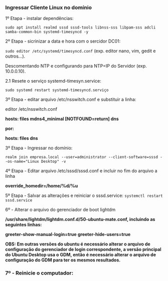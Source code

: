 ### Ingressar Cliente Linux no domínio


1º Etapa - instalar dependências:

`sudo apt install realmd sssd sssd-tools libnss-sss libpam-sss adcli samba-common-bin systemd-timesyncd -y`

2º Etapa - sicrinizar a data e hora com o sercidor DC01:

`sudo editor /etc/systemd/timesyncd.conf` (exp. editor nano, vim, gedit e outros...).

Descomentando NTP e configurando para NTP=IP do Servidor (exp. 10.0.0.10).

 2.1 Resete o serviço systemd-timesyn.service:

`sudo systemd restart systemd-timesyncd.serviço`

3º Etapa - editar arquivo /etc/nsswitch.conf e substituir a linha:

editor /etc/nsswitch.conf

**hosts:        files mdns4_minimal [NOTFOUND=return] dns**

**por:**

**hosts: files dns**

3º Etapa - Ingressar no domínio:

`realm join empresa.local --user=administrator --client-software=sssd --os-name="Linux Desktop" -v`



4º Etapa - Editar arquivo /etc/sssd/sssd.conf e incluir no fim do arquivo a linha

**override_homedir=/home/%d/%u**

5º Etapa - Salvar as alterações e reiniciar o sssd.service:
`systemctl restart sssd.service`

6º - Alterar o arquivo do gerenciador de boot lightdm

**/usr/share/lightdm/lightdm.conf.d/50-ubuntu-mate.conf, incluindo as seguintes linhas:**

**greeter-show-manual-login=true**
**greeter-hide-users=true**

**OBS: Em outras versões do ubuntu é necessário alterar o arquivo de configuração do gerenciador de login
correspondente, a versão principal do Ubuntu Desktop usa o GDM, então é necessário alterar o arquivo de
configuração do GDM para ter os mesmos resultados.**

### 7º - Reinicie o computador:
